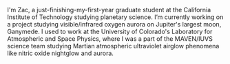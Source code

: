 I'm Zac, a just-finishing-my-first-year graduate student at the California Institute of Technology studying planetary science. I’m currently working on a project studying visible/infrared oxygen aurora on Jupiter's largest moon, Ganymede. I used to work at the University of Colorado's Laboratory for Atmospheric and Space Physics, where I was a part of the MAVEN/IUVS science team studying Martian atmospheric ultraviolet airglow phenomena like nitric oxide nightglow and aurora.
